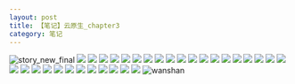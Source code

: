 ```yaml
---
layout: post
title: 【笔记】云原生_chapter3
category: 笔记
---
```

![story_new_final](http://rbwl8nwm4.hd-bkt.clouddn.com/img/story_new_final_0322.png)
![](http://rbwl8nwm4.hd-bkt.clouddn.com/img/chapter3-0321-cloud-native-1.png)
![](http://rbwl8nwm4.hd-bkt.clouddn.com/img/chapter3-0321-cloud-native-2.png)
![](http://r8s97vm6g.hπd-bkt.clouddn.com/img/chapter3-0321-cloud-native-3.png)
![](http://rbwl8nwm4.hd-bkt.clouddn.com/img/chapter3-0321-cloud-native-4.png)
![](http://rbwl8nwm4.hd-bkt.clouddn.com/img/chapter3-0321-cloud-native-5.png)
![](http://rbwl8nwm4.hd-bkt.clouddn.com/img/chapter3-0321-cloud-native-6.png)
![](http://rbwl8nwm4.hd-bkt.clouddn.com/img/chapter3-0321-cloud-native-7.png)
![](http://rbwl8nwm4.hd-bkt.clouddn.com/img/chapter3-0321-cloud-native-8.png)
![](http://rbwl8nwm4.hd-bkt.clouddn.com/img/chapter3-0321-cloud-native-9.png)
![](http://rbwl8nwm4.hd-bkt.clouddn.com/img/chapter3-0321-cloud-native-10.png)
![](http://rbwl8nwm4.hd-bkt.clouddn.com/img/chapter3-0321-cloud-native-11.png)
![](http://rbwl8nwm4.hd-bkt.clouddn.com/img/chapter3-0321-cloud-native-12.png)
![](http://rbwl8nwm4.hd-bkt.clouddn.com/img/chapter3-0321-cloud-native-13.png)
![](http://rbwl8nwm4.hd-bkt.clouddn.com/img/chapter3-0321-cloud-native-14.png)
![](http://rbwl8nwm4.hd-bkt.clouddn.com/img/chapter3-0321-cloud-native-15.png)
![](http://rbwl8nwm4.hd-bkt.clouddn.com/img/chapter3-0321-cloud-native-16.png)
![](http://rbwl8nwm4.hd-bkt.clouddn.com/img/chapter3-0321-cloud-native-17.png)
![](http://rbwl8nwm4.hd-bkt.clouddn.com/img/chapter3-0321-cloud-native-18.png)
![](http://rbwl8nwm4.hd-bkt.clouddn.com/img/chapter3-0321-cloud-native-19.png)
![](http://rbwl8nwm4.hd-bkt.clouddn.com/img/chapter3-0321-cloud-native-20.png)
![](http://rbwl8nwm4.hd-bkt.clouddn.com/img/chapter3-0321-cloud-native-21.png)
![](http://rbwl8nwm4.hd-bkt.clouddn.com/img/chapter3-0321-cloud-native-22.png)
![](http://rbwl8nwm4.hd-bkt.clouddn.com/img/chapter3-0321-cloud-native-23.png)
![](http://rbwl8nwm4.hd-bkt.clouddn.com/img/chapter3-0321-cloud-native-24.png)
![](http://rbwl8nwm4.hd-bkt.clouddn.com/img/chapter3-0321-cloud-native-25.png)
![](http://rbwl8nwm4.hd-bkt.clouddn.com/img/chapter3-0321-cloud-native-26.png)
![](http://rbwl8nwm4.hd-bkt.clouddn.com/img/chapter3-0321-cloud-native-27.png)
![](http://rbwl8nwm4.hd-bkt.clouddn.com/img/chapter3-0321-cloud-native-28.png)
![](http://rbwl8nwm4.hd-bkt.clouddn.com/img/chapter3-0321-cloud-native-29.png)
![](http://rbwl8nwm4.hd-bkt.clouddn.com/img/chapter3-0321-cloud-native-30.png)
![](http://rbwl8nwm4.hd-bkt.clouddn.com/img/chapter3-0321-cloud-native-31.png)
![wanshan](http://rbwl8nwm4.hd-bkt.clouddn.com/img/wanshan.png)
